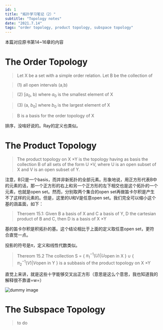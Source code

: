 ```yaml
---
id: 1
title: "拓扑学习笔记（2）"
subtitle: "Topology notes"
date: "2021.7.14"
tags: "order topology, product topology, subspace topology"
---
```


本篇对应原书第14~16章的内容

# The Order Topology

> Let X be a set with a simple order relation. Let B be the collection of 

> (1) all open intervals (a,b)

> (2) [$`a_0`$, b) where $`a_0`$ is the smallest element of X

> (3) (a, $`b_0`$] where $`b_0`$ is the largest element of X

> B is a basis for the order topology of X

排序，没啥好说的。Ray的定义也类似。

# The Product Topology

> The product topology on X $`\times`$Y is the topology having as basis the collection B of all sets of the form U $`\times`$V, where U is an open subset of X and V is an open subset of Y.

注意，B只是一个basis，而并非新拓扑的全部元素。形象地说，用正方形代表B中的元素的话，那一个正方形的右上和另一个正方形的左下相交也是这个拓扑的一个元素，也就是open set。然而，分别取两个集合的open set再做笛卡尔积是产生不了这样的元素的。但是，这里的U和V是任意open set。我们完全可以缩小这个基的涵盖面，如下：

> Theroem 15.1: Given B a basis of X and C a basis of Y, D the cartesian product of B and C, then D is a basis of X $`\times`$Y

基的笛卡尔积是积拓扑的基。这个结论相比于上面的定义取任意open set，更符合直觉一点。

投影的符号是$`\pi`$，定义和线性代数类似。

> Thereom 15.2 The collection S = { $`\pi_1^{-1}(U)|U`$open in X } $`\cup`$ { $`\pi_2^{-1}(V)|V`$open in Y } is a subbasis of the product topology on X $`\times`$Y

直觉上来讲，就是这些十字能够交叉出正方形（意思是这么个意思，我也知道我的解释很不靠谱=w=）

![dummy image](../../static/img0.png)

# The Subspace Topology

> to do